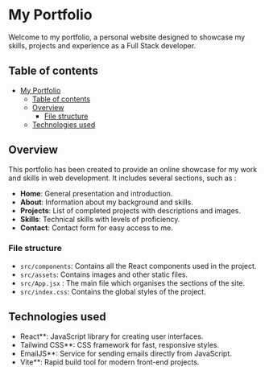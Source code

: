 # My Portfolio

Welcome to my portfolio, a personal website designed to showcase my skills, projects and experience as a Full Stack developer.

## Table of contents

- [My Portfolio](#my-portfolio)
  - [Table of contents](#table-of-contents)
  - [Overview](#overview)
    - [File structure](#file-structure)
  - [Technologies used](#technologies-used)


## Overview

This portfolio has been created to provide an online showcase for my work and skills in web development. It includes several sections, such as :

- **Home**: General presentation and introduction.
- **About**: Information about my background and skills.
- **Projects**: List of completed projects with descriptions and images.
- **Skills**: Technical skills with levels of proficiency.
- **Contact**: Contact form for easy access to me.


### File structure

- `src/components`: Contains all the React components used in the project.
- `src/assets`: Contains images and other static files.
- `src/App.jsx` : The main file which organises the sections of the site.
- `src/index.css`: Contains the global styles of the project.

## Technologies used

- React**: JavaScript library for creating user interfaces.
- Tailwind CSS**: CSS framework for fast, responsive styles.
- EmailJS**: Service for sending emails directly from JavaScript.
- Vite**: Rapid build tool for modern front-end projects.
  
